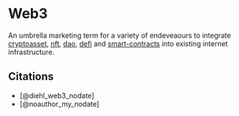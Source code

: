 # Web3
An umbrella marketing term for a variety of endeveaours to integrate [cryptoasset](cryptoasset.md), [nft](nft.md), [dao](dao.md), [defi](defi.md) and [smart-contracts](smart-contracts.md) into existing internet infrastructure.

## Citations

* [@diehl_web3_nodate]
* [@noauthor_my_nodate]